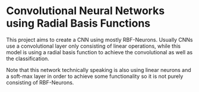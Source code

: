 # Convolutional Neural Networks using Radial Basis Functions
This project aims to create a CNN using mostly RBF-Neurons. Usually CNNs use a convolutional layer only consisting of linear operations, while this model is using a radial basis function to achieve the convolutional as well as the classification.

Note that this network technically speaking is also using linear neurons and a soft-max layer in order to achieve some functionality so it is not purely consisting of RBF-Neurons.
